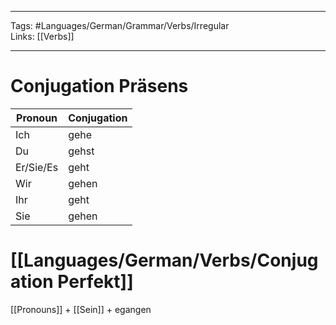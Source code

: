 ___
Tags: #Languages/German/Grammar/Verbs/Irregular  
Links: [[Verbs]]
___
# Conjugation Präsens
Pronoun|Conjugation
------------ | ------------
Ich | gehe
Du | gehst
Er/Sie/Es | geht
Wir | gehen
Ihr | geht
Sie | gehen


# [[Languages/German/Verbs/Conjugation Perfekt]]
[[Pronouns]] + [[Sein]] + egangen